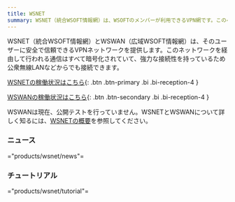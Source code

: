 ```yaml
---
title: WSNET
summary: WSNET（統合WSOFT情報網）は、WSOFTのメンバーが利用できるVPN網です。このページでは、WSOFTメンバーとWSWANユーザー向けの情報を提供しています。
---
```

WSNET（統合WSOFT情報網）とWSWAN（広域WSOFT情報網）は、そのユーザーに安全で信頼できるVPNネットワークを提供します。このネットワークを経由して行われる通信はすべて暗号化されていて、強力な接続性を持っているため公衆無線LANなどからでも接続できます。

[WSNETの稼働状況はこちら](https://stats.uptimerobot.com/3XOGPIXk0p/793533168){: .btn .btn-primary .bi .bi-reception-4 }

[WSWANの稼働状況はこちら](https://stats.uptimerobot.com/3XOGPIXk0p/793515967){: .btn .btn-secondary .bi .bi-reception-4 }

WSWANは現在、公開テストを行っていません。WSNETとWSWANについて詳しく知るには、[WSNETの概要](./about.md)を参照してください。

### ニュース

="products/wsnet/news"=

### チュートリアル

="products/wsnet/tutorial"=